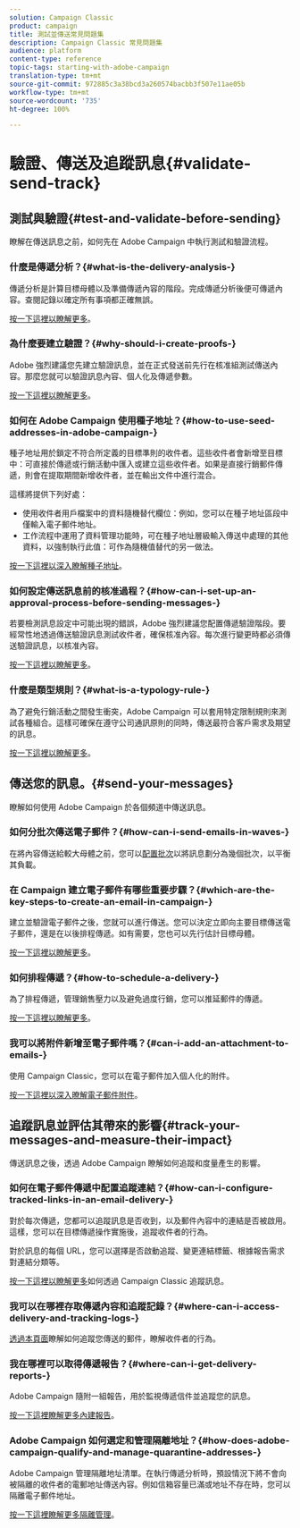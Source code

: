 ```yaml
---
solution: Campaign Classic
product: campaign
title: 測試並傳送常見問題集
description: Campaign Classic 常見問題集
audience: platform
content-type: reference
topic-tags: starting-with-adobe-campaign
translation-type: tm+mt
source-git-commit: 972885c3a38bcd3a260574bacbb3f507e11ae05b
workflow-type: tm+mt
source-wordcount: '735'
ht-degree: 100%

---
```



# 驗證、傳送及追蹤訊息{#validate-send-track}

## 測試與驗證{#test-and-validate-before-sending}

瞭解在傳送訊息之前，如何先在 Adobe Campaign 中執行測試和驗證流程。

### 什麼是傳遞分析？{#what-is-the-delivery-analysis-}

傳遞分析是計算目標母體以及準備傳遞內容的階段。完成傳遞分析後便可傳遞內容。查閱記錄以確定所有事項都正確無誤。

[按一下這裡以瞭解更多](../../delivery/using/steps-validating-the-delivery.md)。

### 為什麼要建立驗證？{#why-should-i-create-proofs-}

Adobe 強烈建議您先建立驗證訊息，並在正式發送前先行在核准組測試傳送內容。那麼您就可以驗證訊息內容、個人化及傳遞參數。

[按一下這裡以瞭解更多](../../delivery/using/steps-validating-the-delivery.md#sending-a-proof)。

### 如何在 Adobe Campaign 使用種子地址？{#how-to-use-seed-addresses-in-adobe-campaign-}

種子地址用於鎖定不符合所定義的目標準則的收件者。這些收件者會新增至目標中：可直接於傳遞或行銷活動中匯入或建立這些收件者。如果是直接行銷郵件傳遞，則會在提取期間新增收件者，並在輸出文件中進行混合。

這樣將提供下列好處：

* 使用收件者用戶檔案中的資料隨機替代欄位：例如，您可以在種子地址區段中僅輸入電子郵件地址。
* 工作流程中運用了資料管理功能時，可在種子地址層級輸入傳送中處理的其他資料，以強制執行此值：可作為隨機值替代的另一做法。

[按一下這裡以深入瞭解種子地址](../../delivery/using/about-seed-addresses.md)。

### 如何設定傳送訊息前的核准過程？{#how-can-i-set-up-an-approval-process-before-sending-messages-}

若要檢測訊息設定中可能出現的錯誤，Adobe 強烈建議您配置傳遞驗證階段。要經常性地透過傳送驗證訊息測試收件者，確保核准內容。每次進行變更時都必須傳送驗證訊息，以核准內容。

[按一下這裡以瞭解更多](../../delivery/using/steps-validating-the-delivery.md#sending-a-proof)。

### 什麼是類型規則？{#what-is-a-typology-rule-}

為了避免行銷活動之間發生衝突，Adobe Campaign 可以套用特定限制規則來測試各種組合。這樣可確保在遵守公司通訊原則的同時，傳送最符合客戶需求及期望的訊息。

[按一下這裡以瞭解更多](../../campaign/using/about-campaign-typologies.md)。

## 傳送您的訊息。{#send-your-messages}

瞭解如何使用 Adobe Campaign 於各個頻道中傳送訊息。

### 如何分批次傳送電子郵件？{#how-can-i-send-emails-in-waves-}

在將內容傳送給較大母體之前，您可以[配置批次](../../delivery/using/steps-sending-the-delivery.md#sending-using-multiple-waves)以將訊息劃分為幾個批次，以平衡其負載。

### 在 Campaign 建立電子郵件有哪些重要步驟？{#which-are-the-key-steps-to-create-an-email-in-campaign-}

建立並驗證電子郵件之後，您就可以進行傳送。您可以決定立即向主要目標傳送電子郵件，還是在以後排程傳遞。如有需要，您也可以先行估計目標母體。

[按一下這裡以瞭解更多](../../delivery/using/steps-validating-the-delivery.md#sending-a-proof)。

### 如何排程傳遞？{#how-to-schedule-a-delivery-}

為了排程傳遞，管理銷售壓力以及避免過度行銷，您可以推延郵件的傳遞。

[按一下這裡以瞭解更多](../../delivery/using/steps-sending-the-delivery.md#scheduling-the-delivery-sending)。

### 我可以將附件新增至電子郵件嗎？{#can-i-add-an-attachment-to-emails-}

使用 Campaign Classic，您可以在電子郵件加入個人化的附件。

[按一下這裡以深入暸解電子郵件附件](../../delivery/using/attaching-files.md)。

## 追蹤訊息並評估其帶來的影響{#track-your-messages-and-measure-their-impact}

傳送訊息之後，透過 Adobe Campaign 瞭解如何追蹤和度量產生的影響。

### 如何在電子郵件傳遞中配置追蹤連結？{#how-can-i-configure-tracked-links-in-an-email-delivery-}

對於每次傳遞，您都可以追蹤訊息是否收到，以及郵件內容中的連結是否被啟用。這樣，您可以在目標傳遞操作實施後，追蹤收件者的行為。

對於訊息的每個 URL，您可以選擇是否啟動追蹤、變更連結標籤、根據報告需求對連結分類等。

[按一下這裡以瞭解更多](../../delivery/using/about-message-tracking.md)如何透過 Campaign Classic 追蹤訊息。

### 我可以在哪裡存取傳遞內容和追蹤記錄？{#where-can-i-access-delivery-and-tracking-logs-}

[透過本頁面](../../delivery/using/monitoring-a-delivery.md)瞭解如何追蹤您傳送的郵件，瞭解收件者的行為。

### 我在哪裡可以取得傳遞報告？{#where-can-i-get-delivery-reports-}

Adobe Campaign 隨附一組報告，用於監視傳遞信件並追蹤您的訊息。

[按一下這裡瞭解更多內建報告](../../reporting/using/delivery-reports.md)。

### Adobe Campaign 如何選定和管理隔離地址？{#how-does-adobe-campaign-qualify-and-manage-quarantine-addresses-}

Adobe Campaign 管理隔離地址清單。在執行傳遞分析時，預設情況下將不會向被隔離的收件者的電郵地址傳送內容。例如信箱容量已滿或地址不存在時，您可以隔離電子郵件地址。

[按一下這裡瞭解更多隔離管理](../../delivery/using/understanding-quarantine-management.md)。
